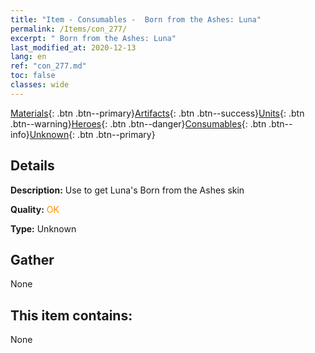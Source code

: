```yaml
---
title: "Item - Consumables -  Born from the Ashes: Luna"
permalink: /Items/con_277/
excerpt: " Born from the Ashes: Luna"
last_modified_at: 2020-12-13
lang: en
ref: "con_277.md"
toc: false
classes: wide
---
```

 [Materials](/Items/){: .btn .btn--primary}[Artifacts](/Items/Artifacts/){: .btn .btn--success}[Units](/Items/Units/){: .btn .btn--warning}[Heroes](/Items/Heroes/){: .btn .btn--danger}[Consumables](/Items/Consumables/){: .btn .btn--info}[Unknown](/Items/Unknown/){: .btn .btn--primary}

## Details
 **Description:** Use to get Luna's Born from the Ashes skin

 **Quality:** <span style="color: #FF8C00">OK</span>

 **Type:** Unknown

## Gather

  None

## This item contains:

  None

